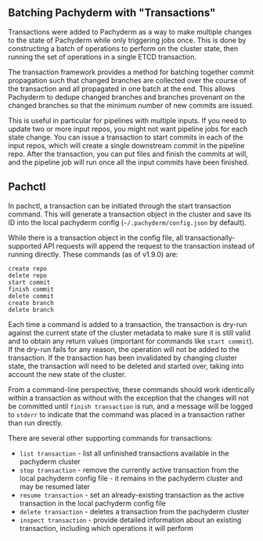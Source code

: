 ## Batching Pachyderm with "Transactions"
Transactions were added to Pachyderm as a way to make multiple changes to the state of Pachyderm while only triggering jobs once. This is done by constructing a batch of operations to perform on the cluster state, then running the set of operations in a single ETCD transaction.

The transaction framework provides a method for batching together commit propagation such that changed branches are collected over the course of the transaction and all propagated in one batch at the end. This allows Pachyderm to dedupe changed branches and branches provenant on the changed branches so that the minimum number of new commits are issued.

This is useful in particular for pipelines with multiple inputs. If you need to update two or more input repos, you might not want pipeline jobs for each state change. You can issue a transaction to start commits in each of the input repos, which will create a single downstream commit in the pipeline repo. After the transaction, you can put files and finish the commits at will, and the pipeline job will run once all the input commits have been finished.

## Pachctl
In pachctl, a transaction can be initiated through the start transaction command. This will generate a transaction object in the cluster and save its ID into the local pachyderm config (`~/.pachyderm/config.json` by default).  

While there is a transaction object in the config file, all transactionally-supported API requests will append the request to the transaction instead of running directly. These commands (as of v1.9.0) are:

```
create repo
delete repo
start commit
finish commit
delete commit
create branch
delete branch
```

Each time a command is added to a transaction, the transaction is dry-run against the current state of the cluster metadata to make sure it is still valid and to obtain any return values (important for commands like `start commit`). If the dry-run fails for any reason, the operation will not be added to the transaction. If the transaction has been invalidated by changing cluster state, the transaction will need to be deleted and started over, taking into account the new state of the cluster.

From a command-line perspective, these commands should work identically within a transaction as without with the exception that the changes will not be committed until `finish transaction` is run, and a message will be logged to `stderr` to indicate that the command was placed in a transaction rather than run directly.

There are several other supporting commands for transactions:

- `list transaction` - list all unfinished transactions available in the pachyderm cluster
- `stop transaction` - remove the currently active transaction from the local pachyderm config file - it remains in the pachyderm cluster and may be resumed later
- `resume transaction` - set an already-existing transaction as the active transaction in the local pachyderm config file
- `delete transaction` - deletes a transaction from the pachyderm cluster
- `inspect transaction` - provide detailed information about an existing transaction, including which operations it will perform